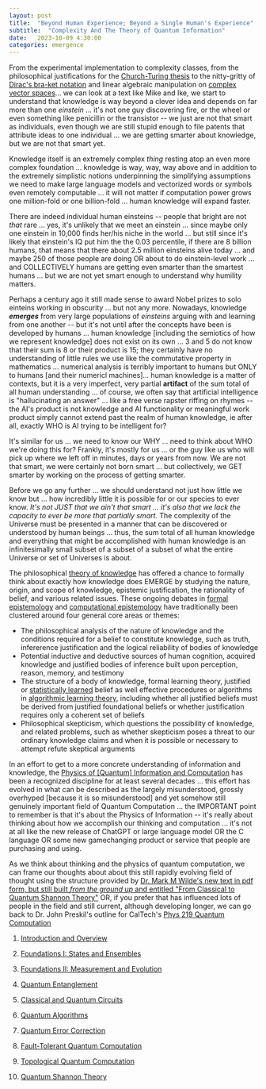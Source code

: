 ```yaml
---
layout: post
title:  "Beyond Human Experience; Beyond a Single Human's Experience"
subtitle:  "Complexity And The Theory of Quantum Information"
date:   2023-10-09 4:30:00
categories: emergence
---
```



From the experimental implementation to complexity classes, from the philosophical justifications for the [Church-Turing thesis](https://en.wikipedia.org/wiki/Church%E2%80%93Turing_thesis) to the nitty-gritty of [Dirac's bra-ket notation](https://en.wikipedia.org/wiki/Bra%E2%80%93ket_notation) and linear algebraic manipulation on [complex vector spaces](https://en.wikipedia.org/wiki/Real_coordinate_space)... we can look at a text like Mike and Ike, we start to understand that knowledge is way beyond a clever idea and depends on far more than one *einstein* ... it's not one guy discovering fire, or the wheel or even something like penicillin or the transistor -- we just are not that smart as individuals, even though we are still stupid enough to file patents that attribute ideas to one individual ... we are getting smarter about knowledge, but we are not that smart yet.

Knowledge itself is an extremely complex *thing* resting atop an even more complex foundation ... knowledge is way, way, way above and in addition to the extremely simplistic notions underpinning the simplifying assumptions we need to make large language models and vectorized words or symbols even remotely computable ... it will not matter if computation power grows one million-fold or one billion-fold ... human knowledge will expand faster. 

There are indeed individual human einsteins -- people that bright are not *that* rare ... yes, it's unlikely that we meet an einstein ... since maybe only one einstein in 10,000 finds her/his niche in the world ... but still since it's likely that einstein's IQ put him the the 0.03 percentile, if there are 8 billion humans, that means that there about 2.5 million einsteins alive today ... and maybe 250 of those people are doing OR about to do einstein-level work  ... and COLLECTIVELY humans are getting even smarter than the smartest humans ... but we are not yet smart enough to understand why humility matters.

Perhaps a century ago it still made sense to award Nobel prizes to solo einteins working in obscurity ... but not any more. Nowadays, knowledge ***emerges*** from very large populations of *einsteins* arguing with and learning from one another -- but it's not until after the concepts have been is developed by humans ... human knowledge [including the semiotics of how we represent knowledge] does not exist on its own ... 3 and 5 do not know that their sum is 8 or their product is 15; they certainly have no understanding of little rules we use like the commutative property in mathematics ... numerical analysis is terribly important to humans but ONLY to humans [and their numericl machines]... human knowledge is a matter of contexts, but it is a very imperfect, very partial **artifact** of the sum total of all human understanding ... of course, we often say that artificial intelligence is "hallucinating an answer" ... like a free verse rapster riffing on rhymes -- the AI's product is not knowledge and AI functionality or meaningful work product simply cannot extend past the realm of human knowledge, ie after all, exactly WHO is AI trying to be intelligent for?

It's similar for us ... we need to know our WHY ... need to think about WHO we're doing this for? Frankly, it's mostly for us ... or the guy like us who will pick up where we left off in minutes, days or years from now. We are not that smart, we were certainly not born smart ... but collectively, we GET smarter by working on the process of getting smarter.

Before we go any further ...  we should understand not just how little we know but ... how incredibly little it is possible for or our species to ever know. *It's not JUST that we ain't that smart ... it's also that we lack the capacity to ever be more that partially smart.* The complexity of the Universe must be presented in a manner that can be discovered or understood by human beings ... thus, the sum total of all human knowledge and everything that might be accomplished with human knowledge is an infinitesimally small subset of a subset of a subset of what the entire Universe or set of Universes is about. 
 
The philosophical [theory of knowledge](https://en.wikipedia.org/wiki/Epistemology) has offered  a chance to formally think about exactly how knowledge does EMERGE by studying the nature, origin, and scope of knowledge, epistemic justification, the rationality of belief, and various related issues. These ongoing debates in [formal epistemology](https://en.wikipedia.org/wiki/Formal_epistemology) and [computational epistemology](https://en.wikipedia.org/wiki/Computational_epistemology) have traditionally been clustered around four general core areas or themes:

* The philosophical analysis of the nature of knowledge and the conditions required for a belief to constitute knowledge, such as truth, infererence justification and the logical reliability of bodies of knowledge
* Potential inductive and deductive sources of human cognition, acquired knowledge and justified bodies of inference built upon perception, reason, memory, and testimony
* The structure of a body of knowledge, formal learning theory, justified or [statistically learned](https://en.wikipedia.org/wiki/Statistical_learning_theory) belief as well effective procedures or algorithms in [algorithmic learning theory](https://en.wikipedia.org/wiki/Algorithmic_learning_theory), including whether all justified beliefs must be derived from justified foundational beliefs or whether justification requires only a coherent set of beliefs
* Philosophical skepticism, which questions the possibility of knowledge, and related problems, such as whether skepticism poses a threat to our ordinary knowledge claims and when it is possible or necessary to attempt refute skeptical arguments

In an effort to get to a more concrete understanding of information and knowledge, the [Physics of [Quantum] Information and Computation](https://arxiv.org/pdf/2208.08064.pdf) has been a recognized discipline for at least several decades ... this effort has evolved in what can be described as the largely misunderstood, grossly overhyped [because it is so misunderstood] and yet somehow still genuinely important field of Quantum Computation ... the IMPORTANT point to remember is that it's about the Physics of Information -- it's really about thinking about how we accomplish our thinking and computation ... it's not at all like the new release of ChatGPT or large language model OR the C language OR some new gamechanging product or service that people are purchasing and using.

As we think about thinking and the physics of quantum computation, we can frame our thoughts about about this still rapidly evolving field of thought using the structure provided by [Dr. Mark M Wilde's new text in pdf form, but still built *from the ground up* and entitled "From Classical to Quantum Shannon Theory"](https://arxiv.org/pdf/1106.1445.pdf) OR, if you prefer that has influenced lots of people in the field and still current, although developing longer, we can go back to Dr. John Preskil's outline for CalTech's [Phys 219 Quantum Computation](http://theory.caltech.edu/~preskill/ph219/ph219_2023.html)  

1) [Introduction and Overview](http://www.theory.caltech.edu/~preskill/ph229/notes/chap1.pdf)

2) [Foundations I: States and Ensembles](http://www.theory.caltech.edu/~preskill/ph219/chap2_15.pdf)

3) [Foundations II: Measurement and Evolution](http://www.theory.caltech.edu/~preskill/ph219/chap3_15.pdf)

4) [Quantum Entanglement](http://www.theory.caltech.edu/~preskill/ph229/notes/chap4_01.pdf)

5) [Classical and Quantum Circuits](http://www.theory.caltech.edu/~preskill/ph219/chap5_15.pdf)

6) [Quantum Algorithms](http://www.theory.caltech.edu/~preskill/ph219/chap6_20_6A_2022.pdf)

7) [Quantum Error Correction](http://www.theory.caltech.edu/~preskill/ph229/notes/chap7.pdf)

8) [Fault-Tolerant Quantum Computation](https://arxiv.org/pdf/quant-ph/9712048.pdf)

9) [Topological Quantum Computation](http://www.theory.caltech.edu/~preskill/ph219/topological.pdf)

10) [Quantum Shannon Theory](http://www.theory.caltech.edu/~preskill/ph219/chap10_6A_2022.pdf)